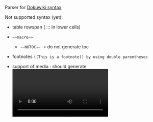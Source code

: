 Parser for [Dokuwiki syntax](https://www.dokuwiki.org/wiki:syntax)


Not supported syntax (yet):

- table rowspan  ( ::: in lower cells)
- ```~~macro~~```
   -  ```~~NOTOC~~``` -> do not generate toc
- footnotes ```((This is a footnote)) by using double parentheses```
- support of media : should generate <video> <audio> <object> etc...
    - Image 	gif, jpg, png
    - Video 	webm, ogv, mp4   : plusieurs fichiers du même nom == alternatives
    - Audio 	ogg, mp3, wav
    - Flash 	swf
    
- video_filename.jpg for posters
- Typography:
    this:    -> <- <-> => <= <=> >> << -- --- 640x480 (c) (tm) (r)
    becomes: → ← ↔ ⇒ ⇐ ⇔ » « – — 640×480 © ™ ® 

- TOC generation

- system to retrieve the status of a wiki page
- support of raw url